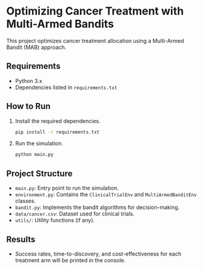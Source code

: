 # Optimizing Cancer Treatment with Multi-Armed Bandits

This project optimizes cancer treatment allocation using a Multi-Armed Bandit (MAB) approach. 

## Requirements
- Python 3.x
- Dependencies listed in `requirements.txt`

## How to Run
1. Install the required dependencies.
   ```bash
   pip install -r requirements.txt
   ```
2. Run the simulation.
   ```bash
   python main.py
   ```

## Project Structure
- `main.py`: Entry point to run the simulation.
- `environment.py`: Contains the `ClinicalTrialEnv` and `MultiArmedBanditEnv` classes.
- `bandit.py`: Implements the bandit algorithms for decision-making.
- `data/cancer.csv`: Dataset used for clinical trials.
- `utils/`: Utility functions (if any).

## Results
- Success rates, time-to-discovery, and cost-effectiveness for each treatment arm will be printed in the console.
